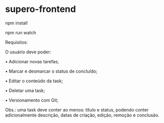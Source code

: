 # supero-frontend

npm install

npm run watch


Requisitos:

O usuário deve poder:

• Adicionar novas tarefas;

• Marcar e desmarcar o status de concluído;

• Editar o conteúdo da task;

• Deletar uma task;

• Versionamento com Git;

Obs.: uma task deve conter ao menos: título e status, podendo conter adicionalmente descrição, datas de
criação, edição, remoção e conclusão.
